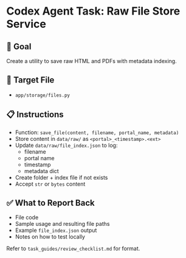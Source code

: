 # Codex Agent Task: Raw File Store Service

## 🎯 Goal
Create a utility to save raw HTML and PDFs with metadata indexing.

## 📂 Target File
- `app/storage/files.py`

## 📋 Instructions
- Function: `save_file(content, filename, portal_name, metadata)`
- Store content in `data/raw/` as `<portal>_<timestamp>.<ext>`
- Update `data/raw/file_index.json` to log:
  - filename
  - portal name
  - timestamp
  - metadata dict
- Create folder + index file if not exists
- Accept `str` or `bytes` content

## ✅ What to Report Back
- File code
- Sample usage and resulting file paths
- Example `file_index.json` output
- Notes on how to test locally

Refer to `task_guides/review_checklist.md` for format.